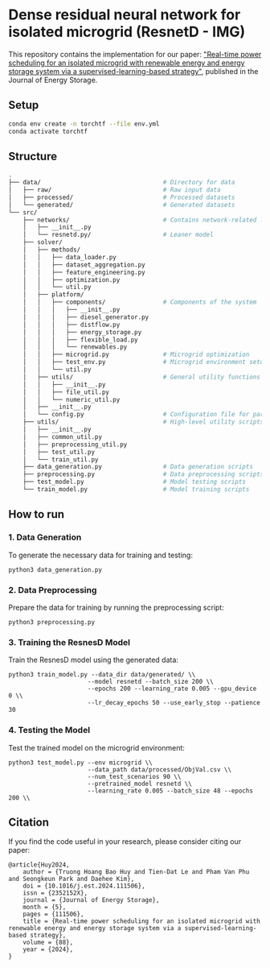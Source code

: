 # Dense residual neural network for isolated microgrid (ResnetD - IMG)

This repository contains the implementation for our paper: ["Real-time power scheduling for an isolated microgrid with renewable energy and energy storage system via a supervised-learning-based strategy"](https://doi.org/10.1016/j.est.2024.111506), published in the Journal of Energy Storage.


## Setup 

```bash
conda env create -n torchtf --file env.yml
conda activate torchtf
```


## Structure

```bash
.
├── data/                                  # Directory for data
│   ├── raw/                               # Raw input data
│   ├── processed/                         # Processed datasets
│   └── generated/                         # Generated datasets
└── src/
    ├── networks/                          # Contains network-related logic
    │   ├── __init__.py
    │   └── resnetd.py/                    # Leaner model
    ├── solver/
    │   ├── methods/
    │   │   ├── data_loader.py
    │   │   ├── dataset_aggregation.py
    │   │   ├── feature_engineering.py
    │   │   ├── optimization.py
    │   │   └── util.py
    │   ├── platform/
    │   │   ├── components/                # Components of the system
    │   │   │   ├── __init__.py
    │   │   │   ├── diesel_generator.py
    │   │   │   ├── distflow.py
    │   │   │   ├── energy_storage.py
    │   │   │   ├── flexible_load.py
    │   │   │   └── renewables.py
    │   │   ├── microgrid.py               # Microgrid optimization
    │   │   ├── test_env.py                # Microgrid environment setup and management (for testing)
    │   │   └── util.py
    │   ├── utils/                         # General utility functions
    │   │   ├── __init__.py
    │   │   ├── file_util.py
    │   │   └── numeric_util.py
    │   ├── __init__.py
    │   └── config.py                      # Configuration file for parameters
    ├── utils/                             # High-level utility scripts
    │   ├── __init__.py
    │   ├── common_util.py
    │   ├── preprocessing_util.py
    │   ├── test_util.py
    │   └── train_util.py
    ├── data_generation.py                 # Data generation scripts
    ├── preprocessing.py                   # Data preprocessing scripts
    ├── test_model.py                      # Model testing scripts
    └── train_model.py                     # Model training scripts
```


## How to run

### 1. Data Generation
To generate the necessary data for training and testing:

```
python3 data_generation.py
```

### 2. Data Preprocessing
Prepare the data for training by running the preprocessing script:

```
python3 preprocessing.py
```

### 3. Training the ResnesD Model
Train the ResnesD model using the generated data:

```
python3 train_model.py --data_dir data/generated/ \\
                      --model resnetd --batch_size 200 \\
                      --epochs 200 --learning_rate 0.005 --gpu_device 0 \\
                      --lr_decay_epochs 50 --use_early_stop --patience 30
```

### 4. Testing the Model
Test the trained model on the microgrid environment:

```
python3 test_model.py --env microgrid \\
                      --data_path data/processed/ObjVal.csv \\
                      --num_test_scenarios 90 \\
                      --pretrained_model resnetd \\
                      --learning_rate 0.005 --batch_size 48 --epochs 200 \\
```

## Citation
If you find the code useful in your research, please consider citing our paper:
```
@article{Huy2024,
    author = {Truong Hoang Bao Huy and Tien-Dat Le and Pham Van Phu and Seongkeun Park and Daehee Kim},
    doi = {10.1016/j.est.2024.111506},
    issn = {2352152X},
    journal = {Journal of Energy Storage},
    month = {5},
    pages = {111506},
    title = {Real-time power scheduling for an isolated microgrid with renewable energy and energy storage system via a supervised-learning-based strategy},
    volume = {88},
    year = {2024},
}
```
<!-- ## License
[MIT LICENSE](LICENSE) -->
